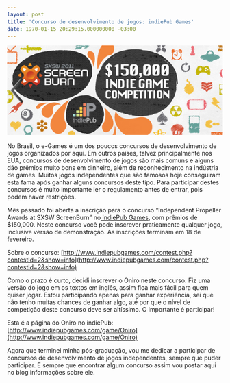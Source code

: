 ```yaml
---
layout: post
title: 'Concurso de desenvolvimento de jogos: indiePub Games'
date: 1970-01-15 20:29:15.000000000 -03:00
---
```


![Independent Propeller Awards at SXSW ScreenBurn](../content/images/2011/01/indiepubcontest.jpg "Independent Propeller Awards at SXSW ScreenBurn")

No Brasil, o e-Games é um dos poucos concursos de desenvolvimento de jogos organizados por aqui. Em outros países, talvez principalmente nos EUA, concursos de desenvolvimento de jogos são mais comuns e alguns dão prêmios muito bons em dinheiro, além de reconhecimento na indústria de games. Muitos jogos independentes que são famosos hoje conseguiram esta fama após ganhar alguns concursos deste tipo. Para participar destes concursos é muito importante ler o regulamento antes de entrar, pois podem haver restrições.

Mês passado foi aberta a inscrição para o concurso “Independent Propeller Awards at SXSW ScreenBurn” no[ indiePub Games](http://www.indiepubgames.com "indiePub"), com prêmios de $150,000. Neste concurso você pode inscrever praticamente qualquer jogo, inclusive versão de demonstração. As inscrições terminam em 18 de fevereiro.

Sobre o concurso: [http://www.indiepubgames.com/contest.php?contestId=2&show=info](http://www.indiepubgames.com/contest.php?contestId=2&show=info)

Como o prazo é curto, decidi inscrever o Oniro neste concurso. Fiz uma versão do jogo em os textos em inglês, assim fica mais fácil para quem quiser jogar. Estou participando apenas para ganhar experiência, sei que não tenho muitas chances de ganhar algo, até por que o nível de competição deste concurso deve ser altíssimo. O importante é participar!

Esta é a página do Oniro no indiePub: [http://www.indiepubgames.com/game/Oniro](http://www.indiepubgames.com/game/Oniro)

Agora que terminei minha pós-graduação, vou me dedicar a participar de concursos de desenvolvimento de jogos independentes, sempre que puder participar. E sempre que encontrar algum concurso assim vou postar aqui no blog informações sobre ele.


